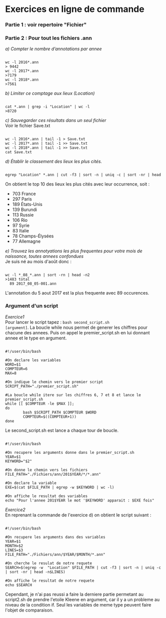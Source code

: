 # Exercices en ligne de commande

### Partie 1 : voir repertoire "Fichier"

### Partie 2 : Pour tout les fichiers .ann   
*a) Compter le nombre d’annotations par annee*  
<pre><code>
wc -l 2016*.ann
> 9442
wc -l 2017*.ann
>7179
wc -l 2018*.ann
>7561
</code></pre>
  
*b) Limiter ce comptage aux lieux (Location)*  
<pre><code>
cat *.ann | grep -i "Location" | wc -l 
>8720
</pre></code>
  
*c) Sauvegarder ces résultats dans un seul fichier*  
Voir le fichier Save.txt
<pre><code>
wc -l 2016*.ann | tail -1 > Save.txt
wc -l 2017*.ann | tail -1 >> Save.txt
wc -l 2018*.ann | tail -1 >> Save.txt
cat Save.txt
</pre></code>
  
*d) Établir le classement des lieux les plus cités.*  
<pre><code>
egrep "Location" *.ann | cut -f3 | sort -n | uniq -c | sort -nr | head
</pre></code>
On obtient le top 10 des lieux les plus cités avec leur occurrence, soit :
- 703 France
- 297 Paris
- 189 États-Unis
- 139 Burundi
- 113 Russie
- 106 Rio
- 97 Syrie
- 83 Italie
- 78 Champs-Élysées
- 77 Allemagne
  
*e) Trouvez les annotyations les plus frequentes pour votre mois de naissance, toutes annees confondues*  
Je suis né au mois d'août donc :
<pre><code>
wc -l *_08_*.ann | sort -rn | head -n2
>1483 total
  89 2017_08_05-001.ann
</pre></code>
L'annotation du 5 aout 2017 est la plus frequente avec 89 occurences.

### Argument d'un script
*Exercice1*   
Pour lancer le script tapez : <code>bash second_script.sh [argument]</code>. La 
boucle while nous permet de generer les chiffres pour chacune des annees. Puis on appel le
premier_script.sh en lui donnant annee et le type en argument.
<pre><code>
#!/user/bin/bash

#On declare les variables
WORD=$1   
COMPTEUR=6
MAX=8

#On indique le chemin vers le premier script
SCRIPT_PATH="./premier_script.sh"

#La boucle while itere sur les chiffres 6, 7 et 8 et lance le premier_script.sh
while [[ $COMPTEUR -le $MAX ]];
do
        bash $SCRIPT_PATH $COMPTEUR $WORD
        COMPTEUR=$((COMPTEUR+1))
done
</pre></code>

Le second_script.sh est lance a chaque tour de boucle.
<pre><code>
#!/user/bin/bash

#On recupere les arguments donne dans le premier_script.sh
YEAR=$1
KEYWORD="$2"

#On donne le chemin vers les fichiers
FILE_PATH="./Fichiers/ann/201$YEAR/*/*.ann"

#On declare la variable
EXE=$(cat $FILE_PATH | egrep -w $KEYWORD | wc -l)

#On affiche le resultat des variables
echo "Pour l'annee 201$YEAR le mot '$KEYWORD' apparait : $EXE fois"
</pre></code>

*Exercice2*  
En reprenant la commande de l'exercice d) on obtient le script suivant :
<pre><code>
#!/user/bin/bash

#On recupere les arguments dans des variables
YEAR=$1
MONTH=$2
LINES=$3
FILE_PATH="./Fichiers/ann/$YEAR/$MONTH/*.ann"

#On cherche le resulat de notre requete
SEARCH=$(egrep -w  "Location" $FILE_PATH | cut -f3 | sort -n | uniq -c | sort -nr | head -n$LINES)

#On affiche le resultat de notre requete
echo $SEARCH
</pre></code> 
Cependant, je n'ai pas reussi a faire la derniere partie permetant au script2.sh de prendre 
l'etoile Kleene en argument, car il y a un probleme au niveau de la condition if. Seul les
variables de meme type peuvent faire l'objet de comparaison.
